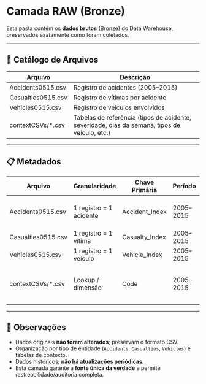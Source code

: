 # Camada RAW (Bronze)

Esta pasta contém os **dados brutos** (Bronze) do Data Warehouse, preservados exatamente como foram coletados.

---

## 📑 Catálogo de Arquivos

| Arquivo | Descrição |
|---------|-----------|
| Accidents0515.csv | Registro de acidentes (2005–2015) |
| Casualties0515.csv | Registro de vítimas por acidente |
| Vehicles0515.csv | Registro de veículos envolvidos |
| contextCSVs/*.csv | Tabelas de referência (tipos de acidente, severidade, dias da semana, tipos de veículo, etc.) |

---

## 📋 Metadados

| Arquivo | Granularidade | Chave Primária | Período | Observações |
|---------|---------------|----------------|---------|-------------|
| Accidents0515.csv | 1 registro = 1 acidente | Accident_Index | 2005–2015 | Dados já consolidados (2005–2014 + 2015) |
| Casualties0515.csv | 1 registro = 1 vítima | Casualty_Index | 2005–2015 | Linkado pelo Accident_Index |
| Vehicles0515.csv | 1 registro = 1 veículo | Vehicle_Index | 2005–2015 | Linkado pelo Accident_Index |
| contextCSVs/*.csv | Lookup / dimensão | Code | 2005–2015 | Tabelas de referência para substituir códigos por descrições |

---

## 📌 Observações

- Dados originais **não foram alterados**; preservam o formato CSV.  
- Organização por tipo de entidade (`Accidents`, `Casualties`, `Vehicles`) e tabelas de contexto.  
- Dados históricos; **não há atualizações periódicas**.  
- Esta camada garante a **fonte única da verdade** e permite rastreabilidade/auditoria completa.
